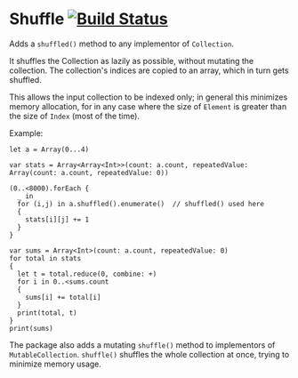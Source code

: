 # Shuffle [![Build Status](https://travis-ci.org/glessard/shuffle.svg?branch=master)](https://travis-ci.org/glessard/shuffle)

Adds a `shuffled()` method to any implementor of `Collection`.

It shuffles the Collection as lazily as possible, without mutating the collection.
The collection's indices are copied to an array, which in turn gets shuffled.

This allows the input collection to be indexed only; in general this minimizes memory allocation, for in any case where the size of `Element` is greater than the size of `Index` (most of the time).

Example:
```
let a = Array(0...4)

var stats = Array<Array<Int>>(count: a.count, repeatedValue: Array(count: a.count, repeatedValue: 0))

(0..<8000).forEach {
  _ in
  for (i,j) in a.shuffled().enumerate()  // shuffled() used here
  {
    stats[i][j] += 1
  }
}

var sums = Array<Int>(count: a.count, repeatedValue: 0)
for total in stats
{
  let t = total.reduce(0, combine: +)
  for i in 0..<sums.count
  {
    sums[i] += total[i]
  }
  print(total, t)
}
print(sums)
```

The package also adds a mutating `shuffle()` method to implementors of `MutableCollection`.
`shuffle()` shuffles the whole collection at once, trying to minimize memory usage.
